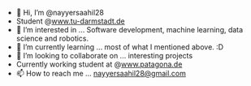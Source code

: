 - 👋 Hi, I’m @nayyersaahil28
- Student @www.tu-darmstadt.de
- 👀 I’m interested in ... Software development, machine learning, data science and robotics.
- 🌱 I’m currently learning ... most of what I mentioned above. :D
- 💞️ I’m looking to collaborate on ... interesting projects 
- Currently working student at @www.patagona.de
- 📫 How to reach me ... nayyersaahil28@gmail.com

<!---
nayyersaahil28/nayyersaahil28 is a ✨ special ✨ repository because its `README.md` (this file) appears on your GitHub profile.
You can click the Preview link to take a look at your changes.
--->
